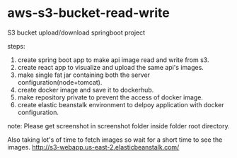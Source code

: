 # aws-s3-bucket-read-write
S3 bucket upload/download springboot project

steps:
1. create spring boot app to make api image read and write from s3.
2. create react app to visualize and upload the same api's images.
3. make single fat jar containing both the server configuration(node+tomcat).
4. create docker image and save it to dockerhub.
5. make repository private to prevent the access of docker image.
6. create elastic beanstalk environment to delpoy application with docker configuration.

note: Please get screenshot in screenshot folder inside folder root directory.

Also taking lot's of time to fetch images so wait for a short time to see the images.
http://s3-webapp.us-east-2.elasticbeanstalk.com/


